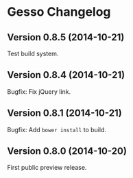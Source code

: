 Gesso Changelog
===============


Version 0.8.5 (2014-10-21)
--------------------------

Test build system.


Version 0.8.4 (2014-10-21)
--------------------------

Bugfix: Fix jQuery link.


Version 0.8.1 (2014-10-21)
--------------------------

Bugfix: Add `bower install` to build.


Version 0.8.0 (2014-10-20)
--------------------------

First public preview release.
